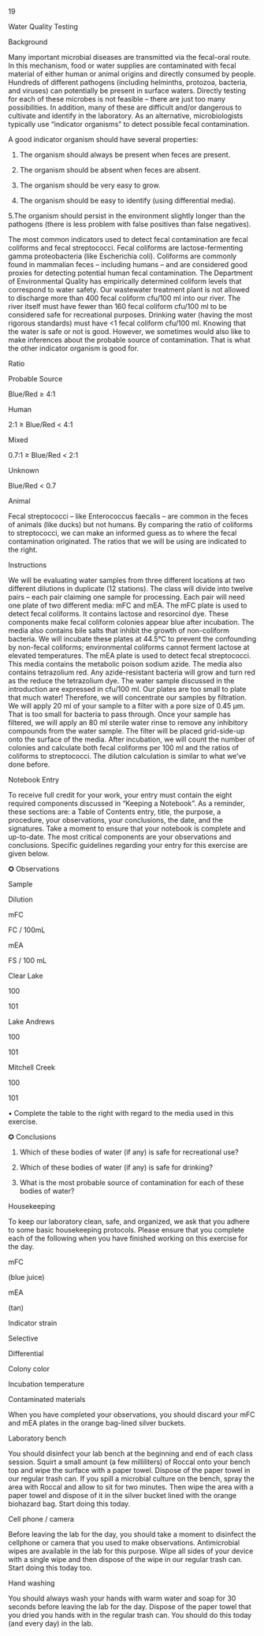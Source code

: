 19

Water Quality Testing

Background

Many important microbial diseases are transmitted via the fecal-oral route. In this mechanism, food or water supplies are contaminated with fecal material of either human or animal origins and directly consumed by people. Hundreds of different pathogens (including helminths, protozoa, bacteria, and viruses) can potentially be present in surface waters. Directly testing for each of these microbes is not feasible – there are just too many possibilities. In addition, many of these are difficult and/or dangerous to cultivate and identify in the laboratory. As an alternative, microbiologists typically use “indicator organisms” to detect possible fecal contamination.

A good indicator organism should have several properties:

1. The organism should always be present when feces are present.

2. The organism should be absent when feces are absent.

3. The organism should be very easy to grow.

4. The organism should be easy to identify (using differential media).

5.The organism should persist in the environment slightly longer than the pathogens (there is less problem with false positives than false negatives).

The most common indicators used to detect fecal contamination are fecal coliforms and fecal streptococci. Fecal coliforms are lactose-fermenting gamma proteobacteria (like Escherichia coli). Coliforms are commonly found in mammalian feces – including humans – and are considered good proxies for detecting potential human fecal contamination. The Department of Environmental Quality has empirically determined coliform levels that correspond to water safety. Our wastewater treatment plant is not allowed to discharge more than 400 fecal coliform cfu/100 ml into our river. The river itself must have fewer than 160 fecal coliform cfu/100 ml to be considered safe for recreational purposes. Drinking water (having the most rigorous standards) must have <1 fecal coliform cfu/100 ml. Knowing that the water is safe or not is good. However, we sometimes would also like to make inferences about the probable source of contamination. That is what the other indicator organism is good for.

Ratio

Probable Source

Blue/Red ≥ 4:1

Human

2:1 ≥ Blue/Red < 4:1

Mixed

0.7:1 ≥ Blue/Red < 2:1

Unknown

Blue/Red < 0.7

Animal

Fecal streptococci – like Enterococcus faecalis – are common in the feces of animals (like ducks) but not humans. By comparing the ratio of coliforms to streptococci, we can make an informed guess as to where the fecal contamination originated. The ratios that we will be using are indicated to the right.

Instructions

We will be evaluating water samples from three different locations at two different dilutions in duplicate (12 stations). The class will divide into twelve pairs – each pair claiming one sample for processing. Each pair will need one plate of two different media: mFC and mEA. The mFC plate is used to detect fecal coliforms. It contains lactose and resorcinol dye. These components make fecal coliform colonies appear blue after incubation. The media also contains bile salts that inhibit the growth of non-coliform bacteria. We will incubate these plates at 44.5°C to prevent the confounding by non-fecal coliforms; environmental coliforms cannot ferment lactose at elevated temperatures. The mEA plate is used to detect fecal streptococci. This media contains the metabolic poison sodium azide. The media also contains tetrazolium red. Any azide-resistant bacteria will grow and turn red as the reduce the tetrazolium dye. The water sample discussed in the introduction are expressed in cfu/100 ml. Our plates are too small to plate that much water! Therefore, we will concentrate our samples by filtration. We will apply 20 ml of your sample to a filter with a pore size of 0.45 µm. That is too small for bacteria to pass through. Once your sample has filtered, we will apply an 80 ml sterile water rinse to remove any inhibitory compounds from the water sample. The filter will be placed grid-side-up onto the surface of the media. After incubation, we will count the number of colonies and calculate both fecal coliforms per 100 ml and the ratios of coliforms to streptococci. The dilution calculation is similar to what we’ve done before.





Notebook Entry

To receive full credit for your work, your entry must contain the eight required components discussed in “Keeping a Notebook”. As a reminder, these sections are: a Table of Contents entry, title, the purpose, a procedure, your observations, your conclusions, the date, and the signatures. Take a moment to ensure that your notebook is complete and up-to-date. The most critical components are your observations and conclusions. Specific guidelines regarding your entry for this exercise are given below.

✪ Observations



Sample

Dilution

mFC

FC / 100mL

mEA

FS / 100 mL

Clear Lake

100

















101

















Lake Andrews

100

















101

















Mitchell Creek

100

















101

















• Complete the table to the right with regard to the media used in this exercise.











✪ Conclusions

1. Which of these bodies of water (if any) is safe for recreational use?

2. Which of these bodies of water (if any) is safe for drinking?

3. What is the most probable source of contamination for each of these bodies of water?



Housekeeping

To keep our laboratory clean, safe, and organized, we ask that you adhere to some basic housekeeping protocols. Please ensure that you complete each of the following when you have finished working on this exercise for the day.



mFC

(blue juice)

mEA

 (tan)

Indicator strain





Selective





Differential





Colony color





Incubation temperature





Contaminated materials

When you have completed your observations, you should discard your mFC and mEA plates in the orange bag-lined silver buckets.

Laboratory bench

You should disinfect your lab bench at the beginning and end of each class session. Squirt a small amount (a few milliliters) of Roccal onto your bench top and wipe the surface with a paper towel. Dispose of the paper towel in our regular trash can. If you spill a microbial culture on the bench, spray the area with Roccal and allow to sit for two minutes. Then wipe the area with a paper towel and dispose of it in the silver bucket lined with the orange biohazard bag. Start doing this today.

Cell phone / camera

Before leaving the lab for the day, you should take a moment to disinfect the cellphone or camera that you used to make observations. Antimicrobial wipes are available in the lab for this purpose. Wipe all sides of your device with a single wipe and then dispose of the wipe in our regular trash can. Start doing this today too.

Hand washing

You should always wash your hands with warm water and soap for 30 seconds before leaving the lab for the day. Dispose of the paper towel that you dried you hands with in the regular trash can. You should do this today (and every day) in the lab.
